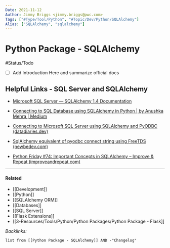 ```yaml
---
Date: 2021-11-12
Author: Jimmy Briggs <jimmy.briggs@pwc.com>
Tags: ["#Type/Tool/Python", "#Topic/Dev/Python/SQLAlchemy"]
Alias: ["SQLAlchemy", "sqlalchemy"]
---
```


# Python Package - SQLAlchemy

#Status/Todo 
- [ ] Add Introduction Here and summarize official docs

## Helpful Links - SQL Server and SQLAlchemy

- [Microsoft SQL Server — SQLAlchemy 1.4 Documentation](https://docs.sqlalchemy.org/en/14/dialects/mssql.html)

- [Connecting to SQL Database using SQLAlchemy in Python | by Anushka Mehra | Medium](https://medium.com/@anushkamehra16/connecting-to-sql-database-using-sqlalchemy-in-python-2be2cf883f85)

- [Connecting to Microsoft SQL Server using SQLAlchemy and PyODBC (datadiaries.dev)](https://datadiaries.dev/connecting-to-microsoft-sql-server-using-sqlalchemy-and-pyodbc)

- [SqlAlchemy equivalent of pyodbc connect string using FreeTDS (newbedev.com)](https://newbedev.com/sqlalchemy-equivalent-of-pyodbc-connect-string-using-freetds)

- [Python Friday #74: Important Concepts in SQLAlchemy – Improve & Repeat (improveandrepeat.com)](https://improveandrepeat.com/2021/06/python-friday-74-important-concepts-in-sqlalchemy/)

***

#### Related

- [[Development]]
- [[Python]]
- [[SQLAlchemy ORM]]
- [[Databases]]
- [[SQL Server]]
- [[Flask Extensions]]
- [[3-Resources/Tools/Python/Python Packages/Python Package - Flask]]


*Backlinks:*

```dataview
list from [[Python Package - SQLAlchemy]] AND -"Changelog"
```